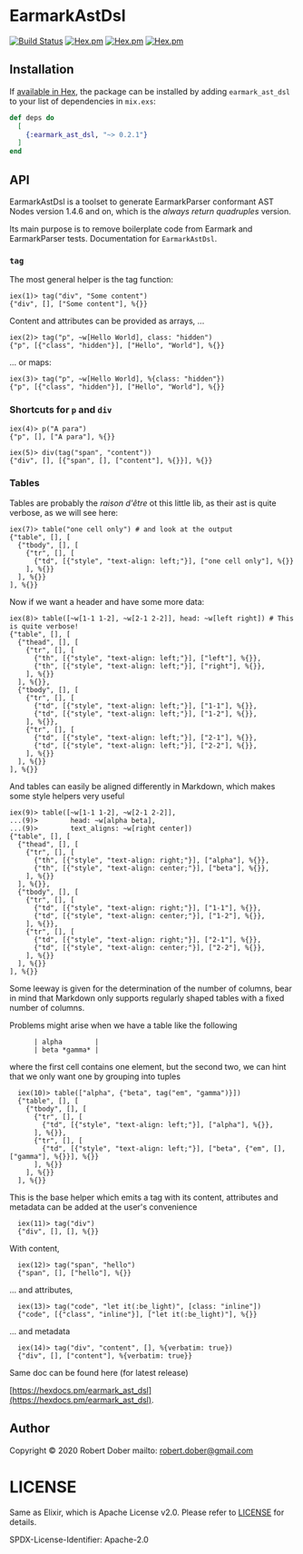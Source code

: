 # EarmarkAstDsl

[![Build Status](https://travis-ci.org/robertdober/earmark_ast_dsl.svg?branch=master)](https://travis-ci.org/robertdober/earmark_ast_dsl)
[![Hex.pm](https://img.shields.io/hexpm/v/earmark_ast_dsl.svg)](https://hex.pm/packages/earmark_ast_dsl)
[![Hex.pm](https://img.shields.io/hexpm/dw/earmark_ast_dsl.svg)](https://hex.pm/packages/earmark_ast_dsl)
[![Hex.pm](https://img.shields.io/hexpm/dt/earmark_ast_dsl.svg)](https://hex.pm/packages/earmark_ast_dsl)


## Installation

If [available in Hex](https://hex.pm/docs/publish), the package can be installed
by adding `earmark_ast_dsl` to your list of dependencies in `mix.exs`:

```elixir
def deps do
  [
    {:earmark_ast_dsl, "~> 0.2.1"}
  ]
end
```

## API

EarmarkAstDsl is a toolset to generate EarmarkParser conformant AST Nodes version 1.4.6 and on,
which is the _always return quadruples_ version.

Its main purpose is to remove boilerplate code from Earmark and
EarmarkParser tests.
Documentation for `EarmarkAstDsl`.

### `tag`

The most general helper is the tag function:

    iex(1)> tag("div", "Some content")
    {"div", [], ["Some content"], %{}}

Content and attributes can be provided as arrays, ...

    iex(2)> tag("p", ~w[Hello World], class: "hidden")
    {"p", [{"class", "hidden"}], ["Hello", "World"], %{}}

... or maps:

    iex(3)> tag("p", ~w[Hello World], %{class: "hidden"})
    {"p", [{"class", "hidden"}], ["Hello", "World"], %{}}
      

### Shortcuts for `p` and `div`

    iex(4)> p("A para")
    {"p", [], ["A para"], %{}}

    iex(5)> div(tag("span", "content"))
    {"div", [], [{"span", [], ["content"], %{}}], %{}}



### Tables

Tables are probably the _raison d'être_ ot this little lib, as their ast is quite verbose, as we will see
here:

    iex(7)> table("one cell only") # and look at the output 
    {"table", [], [
      {"tbody", [], [
        {"tr", [], [
          {"td", [{"style", "text-align: left;"}], ["one cell only"], %{}}
        ], %{}}
      ], %{}}
    ], %{}}

Now if we want a header and have some more data:

    iex(8)> table([~w[1-1 1-2], ~w[2-1 2-2]], head: ~w[left right]) # This is quite verbose!
    {"table", [], [
      {"thead", [], [
        {"tr", [], [
          {"th", [{"style", "text-align: left;"}], ["left"], %{}},
          {"th", [{"style", "text-align: left;"}], ["right"], %{}},
        ], %{}}
      ], %{}},
      {"tbody", [], [
        {"tr", [], [
          {"td", [{"style", "text-align: left;"}], ["1-1"], %{}},
          {"td", [{"style", "text-align: left;"}], ["1-2"], %{}},
        ], %{}},
        {"tr", [], [
          {"td", [{"style", "text-align: left;"}], ["2-1"], %{}},
          {"td", [{"style", "text-align: left;"}], ["2-2"], %{}},
        ], %{}}
      ], %{}}
    ], %{}}

And tables can easily be aligned differently in Markdown, which makes some style helpers
very useful

    iex(9)> table([~w[1-1 1-2], ~w[2-1 2-2]],
    ...(9)>        head: ~w[alpha beta],
    ...(9)>        text_aligns: ~w[right center])
    {"table", [], [
      {"thead", [], [
        {"tr", [], [
          {"th", [{"style", "text-align: right;"}], ["alpha"], %{}},
          {"th", [{"style", "text-align: center;"}], ["beta"], %{}},
        ], %{}}
      ], %{}},
      {"tbody", [], [
        {"tr", [], [
          {"td", [{"style", "text-align: right;"}], ["1-1"], %{}},
          {"td", [{"style", "text-align: center;"}], ["1-2"], %{}},
        ], %{}},
        {"tr", [], [
          {"td", [{"style", "text-align: right;"}], ["2-1"], %{}},
          {"td", [{"style", "text-align: center;"}], ["2-2"], %{}},
        ], %{}}
      ], %{}}
    ], %{}}

  Some leeway is given for the determination of the number of columns,
  bear in mind that Markdown only supports regularly shaped tables with
  a fixed number of columns.

  Problems might arise when we have a table like the following

          | alpha        |
          | beta *gamma* |
  
  where the first cell contains one element, but the second two, we can
  hint that we only want one by grouping into tuples

      iex(10)> table(["alpha", {"beta", tag("em", "gamma")}])
      {"table", [], [
        {"tbody", [], [
          {"tr", [], [
            {"td", [{"style", "text-align: left;"}], ["alpha"], %{}},
          ], %{}},
          {"tr", [], [
            {"td", [{"style", "text-align: left;"}], ["beta", {"em", [], ["gamma"], %{}}], %{}}
          ], %{}}
        ], %{}}
      ], %{}}

This is the base helper which emits a tag with its content, attributes and metadata can be added
at the user's convenience

      iex(11)> tag("div")
      {"div", [], [], %{}}

With content,

      iex(12)> tag("span", "hello")
      {"span", [], ["hello"], %{}}

... and attributes,

      iex(13)> tag("code", "let it(:be_light)", [class: "inline"])
      {"code", [{"class", "inline"}], ["let it(:be_light)"], %{}}

... and metadata

      iex(14)> tag("div", "content", [], %{verbatim: true})
      {"div", [], ["content"], %{verbatim: true}}



Same doc can be found here (for latest release)

[https://hexdocs.pm/earmark_ast_dsl](https://hexdocs.pm/earmark_ast_dsl).

## Author

Copyright © 2020 Robert Dober
mailto: robert.dober@gmail.com

# LICENSE

Same as Elixir, which is Apache License v2.0. Please refer to [LICENSE](LICENSE) for details.

SPDX-License-Identifier: Apache-2.0

